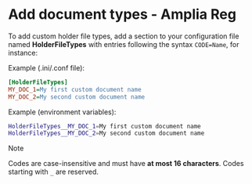 ﻿# Add document types - Amplia Reg

To add custom holder file types, add a section to your configuration file named **HolderFileTypes** with entries following the syntax `CODE=Name`, for instance:

Example (.ini/.conf file):

```ini
[HolderFileTypes]
MY_DOC_1=My first custom document name
MY_DOC_2=My second custom document name
```

Example (environment variables):

```sh
HolderFileTypes__MY_DOC_1=My first custom document name
HolderFileTypes__MY_DOC_2=My second custom document name
```

> [!NOTE]
> Codes are case-insensitive and must have **at most 16 characters**. Codes starting with `_` are reserved.
